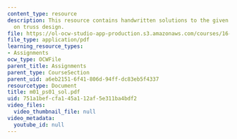 ```yaml
---
content_type: resource
description: This resource contains handwritten solutions to the given problem set
  on truss design.
file: https://ol-ocw-studio-app-production.s3.amazonaws.com/courses/16-01-unified-engineering-i-ii-iii-iv-fall-2005-spring-2006/751a1befcfa145a112af5e311ba4bdf2_m01_ps01_sol.pdf
file_type: application/pdf
learning_resource_types:
- Assignments
ocw_type: OCWFile
parent_title: Assignments
parent_type: CourseSection
parent_uid: a6eb2151-6f41-806d-94ff-dc83eb5f4337
resourcetype: Document
title: m01_ps01_sol.pdf
uid: 751a1bef-cfa1-45a1-12af-5e311ba4bdf2
video_files:
  video_thumbnail_file: null
video_metadata:
  youtube_id: null
---
```

